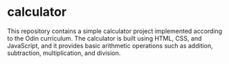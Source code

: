 # calculator
This repository contains a simple calculator project implemented according to the Odin curriculum. The calculator is built using HTML, CSS, and JavaScript, and it provides basic arithmetic operations such as addition, subtraction, multiplication, and division.
